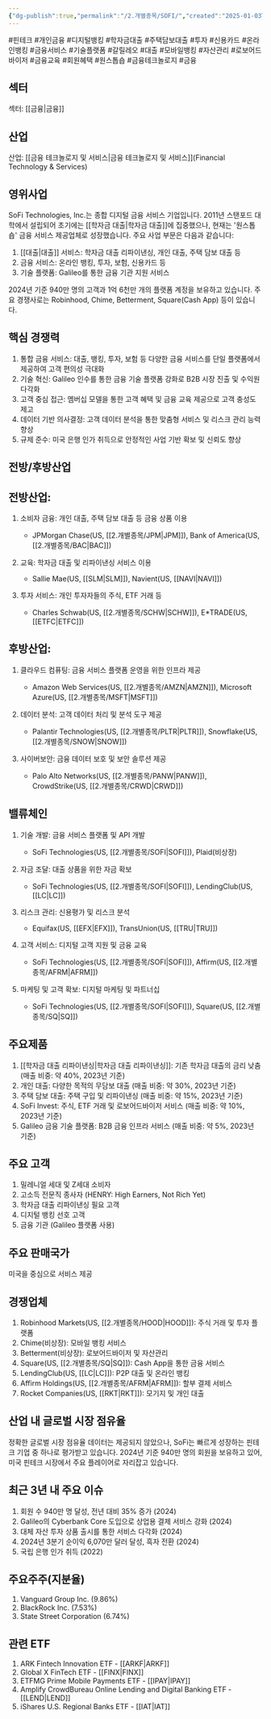 ```yaml
---
{"dg-publish":true,"permalink":"/2.개별종목/SOFI/","created":"2025-01-03T17:27:22.450+09:00","updated":"2025-07-29T21:37:05.206+09:00"}
---
```


#핀테크 #개인금융 #디지털뱅킹 #학자금대출 #주택담보대출 #투자 #신용카드 #온라인뱅킹 #금융서비스 #기술플랫폼 #갈릴레오 #대출 #모바일뱅킹 #자산관리 #로보어드바이저 #금융교육 #회원혜택 #원스톱숍 #금융테크놀로지 #금융

## 섹터

섹터: [[금융\|금융]]

## 산업

산업: [[금융 테크놀로지 및 서비스\|금융 테크놀로지 및 서비스]](Financial Technology & Services)

## 영위사업

SoFi Technologies, Inc.는 종합 디지털 금융 서비스 기업입니다. 2011년 스탠포드 대학에서 설립되어 초기에는 [[학자금 대출\|학자금 대출]]에 집중했으나, 현재는 '원스톱 숍' 금융 서비스 제공업체로 성장했습니다. 주요 사업 부문은 다음과 같습니다:

1. [[대출\|대출]] 서비스: 학자금 대출 리파이낸싱, 개인 대출, 주택 담보 대출 등
2. 금융 서비스: 온라인 뱅킹, 투자, 보험, 신용카드 등
3. 기술 플랫폼: Galileo를 통한 금융 기관 지원 서비스

2024년 기준 940만 명의 고객과 1억 6천만 개의 플랫폼 계정을 보유하고 있습니다. 주요 경쟁사로는 Robinhood, Chime, Betterment, Square(Cash App) 등이 있습니다.

## 핵심 경쟁력

1. 통합 금융 서비스: 대출, 뱅킹, 투자, 보험 등 다양한 금융 서비스를 단일 플랫폼에서 제공하여 고객 편의성 극대화
2. 기술 혁신: Galileo 인수를 통한 금융 기술 플랫폼 강화로 B2B 시장 진출 및 수익원 다각화
3. 고객 중심 접근: 멤버십 모델을 통한 고객 혜택 및 금융 교육 제공으로 고객 충성도 제고
4. 데이터 기반 의사결정: 고객 데이터 분석을 통한 맞춤형 서비스 및 리스크 관리 능력 향상
5. 규제 준수: 미국 은행 인가 취득으로 안정적인 사업 기반 확보 및 신뢰도 향상

## 전방/후방산업

## 전방산업:

1. 소비자 금융: 개인 대출, 주택 담보 대출 등 금융 상품 이용
    
    - JPMorgan Chase(US, [[2.개별종목/JPM\|JPM]]), Bank of America(US, [[2.개별종목/BAC\|BAC]])
    
2. 교육: 학자금 대출 및 리파이낸싱 서비스 이용
    
    - Sallie Mae(US, [[SLM\|SLM]]), Navient(US, [[NAVI\|NAVI]])
    
3. 투자 서비스: 개인 투자자들의 주식, ETF 거래 등
    
    - Charles Schwab(US, [[2.개별종목/SCHW\|SCHW]]), E*TRADE(US, [[ETFC\|ETFC]])
    

## 후방산업:

1. 클라우드 컴퓨팅: 금융 서비스 플랫폼 운영을 위한 인프라 제공
    
    - Amazon Web Services(US, [[2.개별종목/AMZN\|AMZN]]), Microsoft Azure(US, [[2.개별종목/MSFT\|MSFT]])
    
2. 데이터 분석: 고객 데이터 처리 및 분석 도구 제공
    
    - Palantir Technologies(US, [[2.개별종목/PLTR\|PLTR]]), Snowflake(US, [[2.개별종목/SNOW\|SNOW]])
    
3. 사이버보안: 금융 데이터 보호 및 보안 솔루션 제공
    
    - Palo Alto Networks(US, [[2.개별종목/PANW\|PANW]]), CrowdStrike(US, [[2.개별종목/CRWD\|CRWD]])
    

## 밸류체인

1. 기술 개발: 금융 서비스 플랫폼 및 API 개발
    
    - SoFi Technologies(US, [[2.개별종목/SOFI\|SOFI]]), Plaid(비상장)
    
2. 자금 조달: 대출 상품을 위한 자금 확보
    
    - SoFi Technologies(US, [[2.개별종목/SOFI\|SOFI]]), LendingClub(US, [[LC\|LC]])
    
3. 리스크 관리: 신용평가 및 리스크 분석
    
    - Equifax(US, [[EFX\|EFX]]), TransUnion(US, [[TRU\|TRU]])
    
4. 고객 서비스: 디지털 고객 지원 및 금융 교육
    
    - SoFi Technologies(US, [[2.개별종목/SOFI\|SOFI]]), Affirm(US, [[2.개별종목/AFRM\|AFRM]])
    
5. 마케팅 및 고객 확보: 디지털 마케팅 및 파트너십
    
    - SoFi Technologies(US, [[2.개별종목/SOFI\|SOFI]]), Square(US, [[2.개별종목/SQ\|SQ]])
    

## 주요제품

1. [[학자금 대출 리파이낸싱\|학자금 대출 리파이낸싱]]: 기존 학자금 대출의 금리 낮춤 (매출 비중: 약 40%, 2023년 기준)
2. 개인 대출: 다양한 목적의 무담보 대출 (매출 비중: 약 30%, 2023년 기준)
3. 주택 담보 대출: 주택 구입 및 리파이낸싱 (매출 비중: 약 15%, 2023년 기준)
4. SoFi Invest: 주식, ETF 거래 및 로보어드바이저 서비스 (매출 비중: 약 10%, 2023년 기준)
5. Galileo 금융 기술 플랫폼: B2B 금융 인프라 서비스 (매출 비중: 약 5%, 2023년 기준)

## 주요 고객

1. 밀레니얼 세대 및 Z세대 소비자
2. 고소득 전문직 종사자 (HENRY: High Earners, Not Rich Yet)
3. 학자금 대출 리파이낸싱 필요 고객
4. 디지털 뱅킹 선호 고객
5. 금융 기관 (Galileo 플랫폼 사용)

## 주요 판매국가

미국을 중심으로 서비스 제공

## 경쟁업체

1. Robinhood Markets(US, [[2.개별종목/HOOD\|HOOD]]): 주식 거래 및 투자 플랫폼
2. Chime(비상장): 모바일 뱅킹 서비스
3. Betterment(비상장): 로보어드바이저 및 자산관리
4. Square(US, [[2.개별종목/SQ\|SQ]]): Cash App을 통한 금융 서비스
5. LendingClub(US, [[LC\|LC]]): P2P 대출 및 온라인 뱅킹
6. Affirm Holdings(US, [[2.개별종목/AFRM\|AFRM]]): 할부 결제 서비스
7. Rocket Companies(US, [[RKT\|RKT]]): 모기지 및 개인 대출

## 산업 내 글로벌 시장 점유율

정확한 글로벌 시장 점유율 데이터는 제공되지 않았으나, SoFi는 빠르게 성장하는 핀테크 기업 중 하나로 평가받고 있습니다. 2024년 기준 940만 명의 회원을 보유하고 있어, 미국 핀테크 시장에서 주요 플레이어로 자리잡고 있습니다.

## 최근 3년 내 주요 이슈

1. 회원 수 940만 명 달성, 전년 대비 35% 증가 (2024)
2. Galileo의 Cyberbank Core 도입으로 상업용 결제 서비스 강화 (2024)
3. 대체 자산 투자 상품 출시를 통한 서비스 다각화 (2024)
4. 2024년 3분기 순이익 6,070만 달러 달성, 흑자 전환 (2024)
5. 국립 은행 인가 취득 (2022)

## 주요주주(지분율)

1. Vanguard Group Inc. (9.86%)
2. BlackRock Inc. (7.53%)
3. State Street Corporation (6.74%)

## 관련 ETF

1. ARK Fintech Innovation ETF - [[ARKF\|ARKF]]
2. Global X FinTech ETF - [[FINX\|FINX]]
3. ETFMG Prime Mobile Payments ETF - [[IPAY\|IPAY]]
4. Amplify CrowdBureau Online Lending and Digital Banking ETF - [[LEND\|LEND]]
5. iShares U.S. Regional Banks ETF - [[IAT\|IAT]]